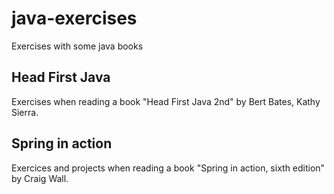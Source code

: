 # java-exercises
Exercises with some java books


## Head First Java
Exercises when reading a book "Head First Java 2nd" by Bert Bates, Kathy Sierra.


## Spring in action
Exercices and projects when reading a book "Spring in action, sixth edition" by Craig Wall.
